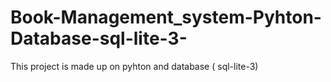 # Book-Management_system-Pyhton-Database-sql-lite-3-
This project is made up on pyhton and database ( sql-lite-3)
